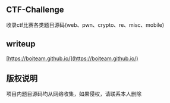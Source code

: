 ## CTF-Challenge

收录ctf比赛各类题目源码(web、pwn、crypto、re、misc、mobile)

## writeup

[https://boiteam.github.io/](https://boiteam.github.io/)

## 版权说明

项目内题目源码均从网络收集，如果侵权，请联系本人删除